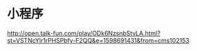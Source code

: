 # 小程序

http://open.talk-fun.com/play/ODk6NzsnbStvLA.html?st=VSTNcYlr1rPHSPbfy-F2QQ&e=1598691431&from=cms102153